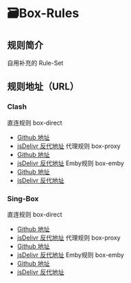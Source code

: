 # 🗃️Box-Rules
## 规则简介
自用补充的 Rule-Set
## 规则地址（URL）
### Clash
直连规则 box-direct
- [Github 地址](https://raw.githubusercontent.com/zblanki/Box-Rules/main/box-direct.yaml)
- [jsDelivr 反代地址](https://cdn.jsdelivr.net/gh/zblanki/Box-Rules@main/box-direct.yaml)
代理规则 box-proxy
- [Github 地址](https://raw.githubusercontent.com/zblanki/Box-Rules/main/box-proxy.yaml)
- [jsDelivr 反代地址](https://cdn.jsdelivr.net/gh/zblanki/Box-Rules@main/box-proxy.yaml)
Emby规则 box-emby
- [Github 地址](https://raw.githubusercontent.com/zblanki/Box-Rules/main/box-emby.yaml)
- [jsDelivr 反代地址](https://cdn.jsdelivr.net/gh/zblanki/Box-Rules@main/box-emby.yaml)
### Sing-Box
直连规则 box-direct
- [Github 地址](https://raw.githubusercontent.com/zblanki/Box-Rules/main/box-direct.json)
- [jsDelivr 反代地址](https://cdn.jsdelivr.net/gh/zblanki/Box-Rules@main/box-direct.json)
代理规则 box-proxy
- [Github 地址](https://raw.githubusercontent.com/zblanki/Box-Rules/main/box-proxy.json)
- [jsDelivr 反代地址](https://cdn.jsdelivr.net/gh/zblanki/Box-Rules@main/box-proxy.json)
Emby规则 box-emby
- [Github 地址](https://raw.githubusercontent.com/zblanki/Box-Rules/main/box-emby.json)
- [jsDelivr 反代地址](https://cdn.jsdelivr.net/gh/zblanki/Box-Rules@main/box-emby.json)